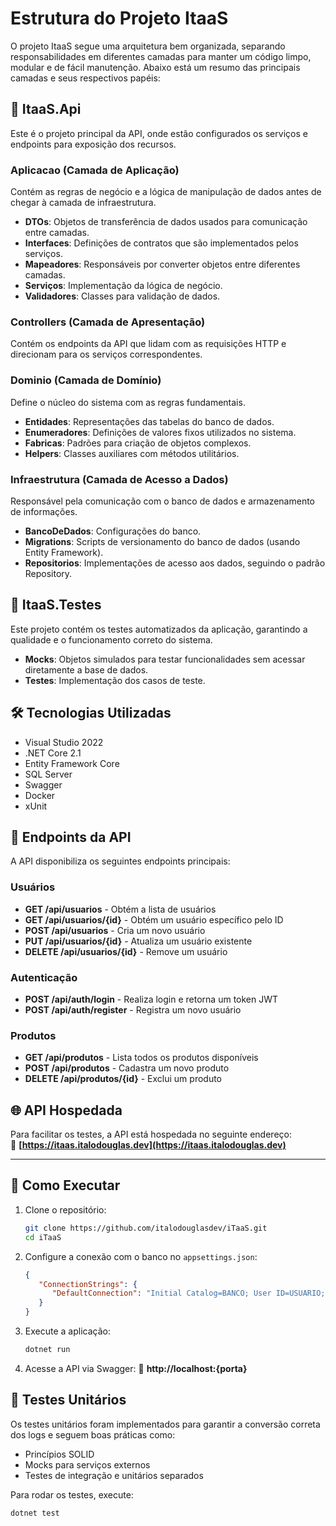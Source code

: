 ﻿# Estrutura do Projeto ItaaS

O projeto ItaaS segue uma arquitetura bem organizada, separando responsabilidades em diferentes camadas para manter um código limpo, modular e de fácil manutenção. Abaixo está um resumo das principais camadas e seus respectivos papéis:

## 📌 ItaaS.Api
Este é o projeto principal da API, onde estão configurados os serviços e endpoints para exposição dos recursos.

### Aplicacao (Camada de Aplicação)
Contém as regras de negócio e a lógica de manipulação de dados antes de chegar à camada de infraestrutura.

- **DTOs**: Objetos de transferência de dados usados para comunicação entre camadas.
- **Interfaces**: Definições de contratos que são implementados pelos serviços.
- **Mapeadores**: Responsáveis por converter objetos entre diferentes camadas.
- **Serviços**: Implementação da lógica de negócio.
- **Validadores**: Classes para validação de dados.

### Controllers (Camada de Apresentação)
Contém os endpoints da API que lidam com as requisições HTTP e direcionam para os serviços correspondentes.

### Dominio (Camada de Domínio)
Define o núcleo do sistema com as regras fundamentais.

- **Entidades**: Representações das tabelas do banco de dados.
- **Enumeradores**: Definições de valores fixos utilizados no sistema.
- **Fabricas**: Padrões para criação de objetos complexos.
- **Helpers**: Classes auxiliares com métodos utilitários.

### Infraestrutura (Camada de Acesso a Dados)
Responsável pela comunicação com o banco de dados e armazenamento de informações.

- **BancoDeDados**: Configurações do banco.
- **Migrations**: Scripts de versionamento do banco de dados (usando Entity Framework).
- **Repositorios**: Implementações de acesso aos dados, seguindo o padrão Repository.

## 📌 ItaaS.Testes
Este projeto contém os testes automatizados da aplicação, garantindo a qualidade e o funcionamento correto do sistema.

- **Mocks**: Objetos simulados para testar funcionalidades sem acessar diretamente a base de dados.
- **Testes**: Implementação dos casos de teste.

## 🛠 Tecnologias Utilizadas

- Visual Studio 2022
- .NET Core 2.1
- Entity Framework Core
- SQL Server
- Swagger
- Docker
- xUnit

## 📌 Endpoints da API

A API disponibiliza os seguintes endpoints principais:

### Usuários
- **GET /api/usuarios** - Obtém a lista de usuários
- **GET /api/usuarios/{id}** - Obtém um usuário específico pelo ID
- **POST /api/usuarios** - Cria um novo usuário
- **PUT /api/usuarios/{id}** - Atualiza um usuário existente
- **DELETE /api/usuarios/{id}** - Remove um usuário

### Autenticação
- **POST /api/auth/login** - Realiza login e retorna um token JWT
- **POST /api/auth/register** - Registra um novo usuário

### Produtos
- **GET /api/produtos** - Lista todos os produtos disponíveis
- **POST /api/produtos** - Cadastra um novo produto
- **DELETE /api/produtos/{id}** - Exclui um produto

## 🌐 API Hospedada

Para facilitar os testes, a API está hospedada no seguinte endereço:  
🔗 **[https://itaas.italodouglas.dev](https://itaas.italodouglas.dev)**

---

## 🚀 Como Executar

1. Clone o repositório:
   ```sh
   git clone https://github.com/italodouglasdev/iTaaS.git
   cd iTaaS
   ```
2. Configure a conexão com o banco no `appsettings.json`:
   ```json
   {
      "ConnectionStrings": {
         "DefaultConnection": "Initial Catalog=BANCO; User ID=USUARIO; Password=SENHA; Data Source=SERVIDOR; Encrypt=False;"
      }
   }
   ```
3. Execute a aplicação:
   ```sh
   dotnet run
   ```
4. Acesse a API via Swagger:
   🔗 **http://localhost:{porta}**

## 🧪 Testes Unitários
Os testes unitários foram implementados para garantir a conversão correta dos logs e seguem boas práticas como:

- Princípios SOLID
- Mocks para serviços externos
- Testes de integração e unitários separados

Para rodar os testes, execute:
```sh
dotnet test
```

